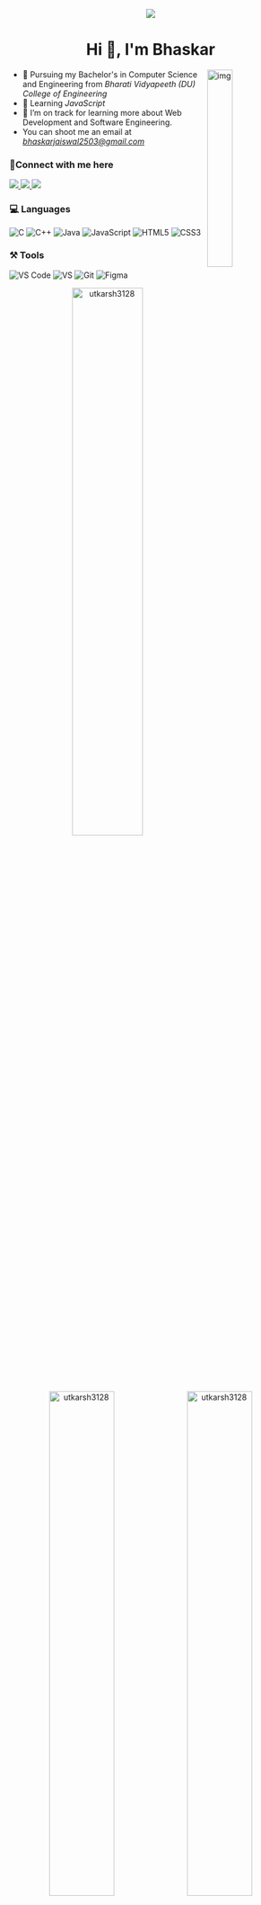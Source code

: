 <!-- ![header](https://capsule-render.vercel.app/api?type=waving&color=gradient&height=280&section=header&text=Hello%20Everybody&fontSize=60&animation=fadeIn) -->
<p align="center">
  <img src="https://capsule-render.vercel.app/api?type=waving&color=gradient&height=150&text=Hello%20Everybody&section=header&fontSize=50&animation=fadeIn"/>
</p>

<h1 align="center">Hi 👋, I'm Bhaskar</h1>

<img align="right" alt="img" width="30%" src="https://cdn.dribbble.com/users/1162077/screenshots/3848914/programmer.gif"></img>

- :school: Pursuing my Bachelor's in Computer Science and Engineering from *Bharati Vidyapeeth (DU) College of Engineering*
- :book: Learning *JavaScript*
- 🌱 I’m on track for learning more about Web Development and Software Engineering.
- You can shoot me an email at *bhaskarjaiswal2503@gmail.com*
<!-- - ✍ In my free time, I pursue Reading and watching Anime as hobbies. -->


### 🤝Connect with me here
<!-- <p align="center"> -->
	
  <a href="https://www.instagram.com/bhaskar__jaiswal/">
    <img src="https://img.shields.io/badge/Instagram-E4405F?style=for-the-badge&logo=instagram&logoColor=white" />
  </a>
	<a href="https://www.linkedin.com/in/utkarshkumar3128/">
		<img src="https://img.shields.io/badge/LinkedIn-0077B5?style=for-the-badge&logo=linkedin&logoColor=white" />
	</a>
	<!-- <a href="https://twitter.com/utkarshcr73128">
		<img src="https://img.shields.io/badge/Twitter-1DA1F2?style=for-the-badge&logo=twitter&logoColor=white" />
	</a> -->
  <a href="https://www.facebook.com/profile.php?id=100012449179011">
    <img src="https://img.shields.io/badge/Facebook-1877F2?style=for-the-badge&logo=facebook&logoColor=white" />
  </a>
<!--  </p> -->

### 💻 Languages

![C](https://img.shields.io/badge/C-00599C?style=for-the-badge&logo=c&logoColor=white)
![C++](https://img.shields.io/badge/C%2B%2B-00599C?style=for-the-badge&logo=c%2B%2B&logoColor=white)
![Java](https://img.shields.io/badge/Java-ED8B00?style=for-the-badge&logo=java&logoColor=white)
![JavaScript](https://img.shields.io/badge/JavaScript-323330?style=for-the-badge&logo=javascript&logoColor=F7DF1E)
![HTML5](https://img.shields.io/badge/HTML5-E34F26?style=for-the-badge&logo=html5&logoColor=white)
![CSS3](https://img.shields.io/badge/CSS3-1572B6?style=for-the-badge&logo=css3&logoColor=white)

### ⚒ Tools

![VS Code](https://img.shields.io/badge/Visual_Studio_Code-0078D4?style=for-the-badge&logo=visual%20studio%20code&logoColor=white)
![VS](https://img.shields.io/badge/Visual_Studio-5C2D91?style=for-the-badge&logo=visual%20studio&logoColor=white)
![Git](https://img.shields.io/badge/Git-F05032?style=for-the-badge&logo=git&logoColor=white)
![Figma](https://img.shields.io/badge/Figma-F24E1E?style=for-the-badge&logo=figma&logoColor=white)

<p align="center"><img width="50%" src="https://github-readme-stats.vercel.app/api/top-langs?username=bhaskar2501&show_icons=true&locale=en&layout=compact&theme=radical" alt="utkarsh3128"/></p>

<p align="center">
        <img width="48%" src="https://github-readme-stats.vercel.app/api?username=bhaskar2501&show_icons=true&theme=tokyonight" alt="utkarsh3128" />
	<img width="48%" src="https://github-readme-streak-stats.herokuapp.com/?user=bhaskar2501&&theme=radical" alt="utkarsh3128" />
</p>
<!-- ![Anurag's GitHub stats](https://github-readme-stats.vercel.app/api?username=utkarsh3128&show_icons=true&theme=radical) -->

<!-- ![Snake animation](https://github.com/utkarsh3128/utkarsh3128/blob/output/github-contribution-grid-snake.svg) -->

